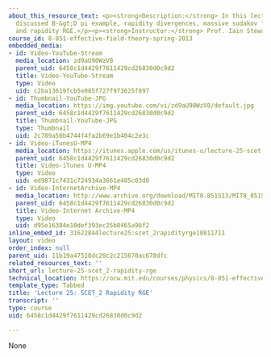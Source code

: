 ```yaml
---
about_this_resource_text: <p><strong>Description:</strong> In this lecture, the professor
  discussed B-&gt;D pi example, rapidity divergences, massive sudakov form factor,
  and rapidity RGE.</p><p><strong>Instructor:</strong> Prof. Iain Stewart</p>
course_id: 8-851-effective-field-theory-spring-2013
embedded_media:
- id: Video-YouTube-Stream
  media_location: zd9aU90WzV8
  parent_uid: 6458c1d4429f7611429cd26830d0c9d2
  title: Video-YouTube-Stream
  type: Video
  uid: c2ba13619fcb5e085f727f973625f897
- id: Thumbnail-YouTube-JPG
  media_location: https://img.youtube.com/vi/zd9aU90WzV8/default.jpg
  parent_uid: 6458c1d4429f7611429cd26830d0c9d2
  title: Thumbnail-YouTube-JPG
  type: Thumbnail
  uid: 2c789a50b4744f4fa2b69e1b404c2e3c
- id: Video-iTunesU-MP4
  media_location: https://itunes.apple.com/us/itunes-u/lecture-25-scet-2-rapidity-rge/id717384450?i=168723820
  parent_uid: 6458c1d4429f7611429cd26830d0c9d2
  title: Video-iTunes U-MP4
  type: Video
  uid: ed9871c7431c724934a3661e405c03d0
- id: Video-InternetArchive-MP4
  media_location: http://www.archive.org/download/MIT8.851S13/MIT8_851S13_lec25_300k.mp4
  parent_uid: 6458c1d4429f7611429cd26830d0c9d2
  title: Video-Internet Archive-MP4
  type: Video
  uid: d95e16384e10def393ec25b8465a96f2
inline_embed_id: 31622844lecture25:scet_2rapidityrge18811711
layout: video
order_index: null
parent_uid: 11b19a47518dc20c2c215670ac678dfc
related_resources_text: ''
short_url: lecture-25-scet_2-rapidity-rge
technical_location: https://ocw.mit.edu/courses/physics/8-851-effective-field-theory-spring-2013/video-lectures/lecture-25-scet_2-rapidity-rge
template_type: Tabbed
title: 'Lecture 25: SCET_2 Rapidity RGE'
transcript: ''
type: course
uid: 6458c1d4429f7611429cd26830d0c9d2

---
```

None